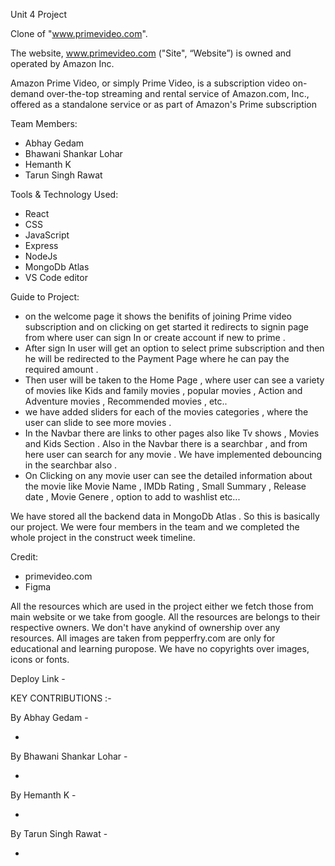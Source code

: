 Unit 4 Project 

Clone of "www.primevideo.com". 

The website, www.primevideo.com ("Site", “Website”) is owned and operated by	Amazon Inc.

Amazon Prime Video, or simply Prime Video, is a subscription video on-demand over-the-top streaming and rental service of Amazon.com, Inc., offered as a standalone service 
or as part of Amazon's Prime subscription

Team Members:

* Abhay Gedam
* Bhawani Shankar Lohar
* Hemanth K
* Tarun Singh Rawat


Tools & Technology Used:

- React
- CSS
- JavaScript
- Express
- NodeJs
- MongoDb Atlas
- VS Code editor

Guide to Project:

* on the welcome page it shows the benifits of joining Prime video subscription and on clicking on get started it redirects to signin page from where user can sign In or create account if new to prime .
* After sign In user will get an option to select prime subscription and then he will be redirected to the Payment Page where he can pay the required amount .
* Then user will be taken to the Home Page , where user can see a variety of movies like Kids and family movies , popular movies , Action and Adventure movies , Recommended movies , etc.. 
* we have added sliders for each of the movies categories , where the user can slide to see more movies .
* In the Navbar there are links to other pages also like Tv shows , Movies and Kids Section . Also in the Navbar there is a searchbar  , and from here user can search for any movie . We have implemented debouncing in the searchbar also .
* On Clicking on any movie user can see the detailed information about the movie like Movie Name , IMDb Rating ,  Small Summary , Release date , Movie Genere , option to add to washlist etc...

We have stored all the backend data in MongoDb Atlas .
So this is basically our project. We were four members in the team and we completed the whole project in the construct week timeline.

Credit:

* primevideo.com
* Figma

All the resources which are used in the project either we fetch those from main website or we take from google. All the resources are belongs to their respective owners. 
We don't have anykind of ownership over any resources. All images are taken from pepperfry.com are only for educational and learning puropose. We have no copyrights over
images, icons or fonts.

Deploy Link -

KEY CONTRIBUTIONS :-

 By Abhay Gedam -
 
 *
 
 By Bhawani Shankar Lohar -
 
 *
 
 By Hemanth K -
 
 *
 
 By Tarun Singh Rawat -
 
 * 
